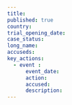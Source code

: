 ```yaml
---
title:
published: true
country:
trial_opening_date:
case_status:
long_name:
accuseds:
key_actions:
  - event :
      event_date:
      action:
      accused:
      description:
---
```

